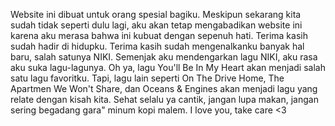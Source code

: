 Website ini dibuat untuk orang spesial bagiku.
Meskipun sekarang kita sudah tidak seperti dulu lagi,
aku akan tetap mengabadikan website ini karena aku merasa bahwa ini kubuat dengan sepenuh hati.
Terima kasih sudah hadir di hidupku.
Terima kasih sudah mengenalkanku banyak hal baru, salah satunya NIKI.
Semenjak aku mendengarkan lagu NIKI, aku rasa aku suka lagu-lagunya.
Oh ya, lagu You'll Be In My Heart akan menjadi salah satu lagu favoritku.
Tapi, lagu lain seperti On The Drive Home, The Apartmen We Won't Share, dan Oceans & Engines akan menjadi lagu yang relate dengan kisah kita.
Sehat selalu ya cantik, jangan lupa makan, jangan sering begadang gara" minum kopi malem.
I love you, take care <3
